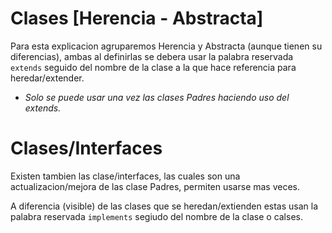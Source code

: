 # Clases [Herencia - Abstracta]
Para esta explicacion agruparemos Herencia y Abstracta (aunque tienen su diferencias), ambas al definirlas se debera usar la palabra reservada ```extends``` seguido del nombre de la clase a la que hace referencia para heredar/extender.

+ _Solo se puede usar una vez las clases Padres haciendo uso del extends._

# Clases/Interfaces
Existen tambien las clase/interfaces, las cuales son una actualizacion/mejora de las clase Padres, permiten usarse mas veces.

A diferencia (visible) de las clases que se heredan/extienden estas usan la palabra reservada ```implements``` segiudo del nombre de la clase o calses.
